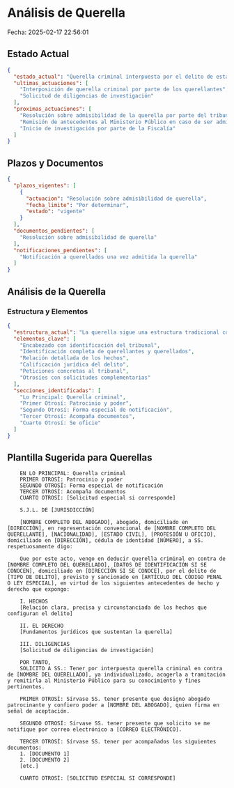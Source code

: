 # Análisis de Querella

Fecha: 2025-02-17 22:56:01

## Estado Actual

```json
{
  "estado_actual": "Querella criminal interpuesta por el delito de estafa en contra de los querellados, pendiente de admisión a tramitación y remisión de antecedentes al Ministerio Público para investigación.",
  "ultimas_actuaciones": [
    "Interposición de querella criminal por parte de los querellantes",
    "Solicitud de diligencias de investigación"
  ],
  "proximas_actuaciones": [
    "Resolución sobre admisibilidad de la querella por parte del tribunal",
    "Remisión de antecedentes al Ministerio Público en caso de ser admitida",
    "Inicio de investigación por parte de la Fiscalía"
  ]
}
```

## Plazos y Documentos

```json
{
  "plazos_vigentes": [
    {
      "actuacion": "Resolución sobre admisibilidad de querella",
      "fecha_limite": "Por determinar",
      "estado": "vigente"
    }
  ],
  "documentos_pendientes": [
    "Resolución sobre admisibilidad de querella"
  ],
  "notificaciones_pendientes": [
    "Notificación a querellados una vez admitida la querella"
  ]
}
```

## Análisis de la Querella

### Estructura y Elementos

```json
{
  "estructura_actual": "La querella sigue una estructura tradicional con encabezado, identificación de partes, relación de hechos, fundamentos de derecho y peticiones",
  "elementos_clave": [
    "Encabezado con identificación del tribunal",
    "Identificación completa de querellantes y querellados",
    "Relación detallada de los hechos",
    "Calificación jurídica del delito",
    "Peticiones concretas al tribunal",
    "Otrosíes con solicitudes complementarias"
  ],
  "secciones_identificadas": [
    "Lo Principal: Querella criminal",
    "Primer Otrosí: Patrocinio y poder",
    "Segundo Otrosí: Forma especial de notificación",
    "Tercer Otrosí: Acompaña documentos",
    "Cuarto Otrosí: Se oficie"
  ]
}
```

## Plantilla Sugerida para Querellas


        EN LO PRINCIPAL: Querella criminal
        PRIMER OTROSÍ: Patrocinio y poder
        SEGUNDO OTROSÍ: Forma especial de notificación
        TERCER OTROSÍ: Acompaña documentos
        CUARTO OTROSÍ: [Solicitud especial si corresponde]

        S.J.L. DE [JURISDICCIÓN]

        [NOMBRE COMPLETO DEL ABOGADO], abogado, domiciliado en [DIRECCIÓN], en representación convencional de [NOMBRE COMPLETO DEL QUERELLANTE], [NACIONALIDAD], [ESTADO CIVIL], [PROFESIÓN U OFICIO], domiciliado en [DIRECCIÓN], cédula de identidad [NÚMERO], a SS. respetuosamente digo:

        Que por este acto, vengo en deducir querella criminal en contra de [NOMBRE COMPLETO DEL QUERELLADO], [DATOS DE IDENTIFICACIÓN SI SE CONOCEN], domiciliado en [DIRECCIÓN SI SE CONOCE], por el delito de [TIPO DE DELITO], previsto y sancionado en [ARTÍCULO DEL CÓDIGO PENAL O LEY ESPECIAL], en virtud de los siguientes antecedentes de hecho y derecho que expongo:

        I. HECHOS
        [Relación clara, precisa y circunstanciada de los hechos que configuran el delito]

        II. EL DERECHO
        [Fundamentos jurídicos que sustentan la querella]

        III. DILIGENCIAS
        [Solicitud de diligencias de investigación]

        POR TANTO,
        SOLICITO A SS.: Tener por interpuesta querella criminal en contra de [NOMBRE DEL QUERELLADO], ya individualizado, acogerla a tramitación y remitirla al Ministerio Público para su conocimiento y fines pertinentes.

        PRIMER OTROSÍ: Sírvase SS. tener presente que designo abogado patrocinante y confiero poder a [NOMBRE DEL ABOGADO], quien firma en señal de aceptación.

        SEGUNDO OTROSÍ: Sírvase SS. tener presente que solicito se me notifique por correo electrónico a [CORREO ELECTRÓNICO].

        TERCER OTROSÍ: Sírvase SS. tener por acompañados los siguientes documentos:
        1. [DOCUMENTO 1]
        2. [DOCUMENTO 2]
        [etc.]

        CUARTO OTROSÍ: [SOLICITUD ESPECIAL SI CORRESPONDE]
        